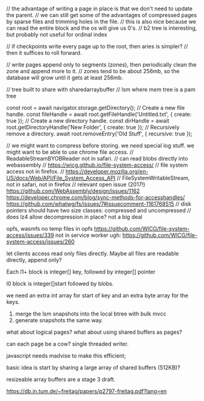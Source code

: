 #

// the advantage of writing a page in place is that we don't need to update the parent.
// we can still get some of the advantages of compressed pages by sparse files and trimming holes in the file.
// this is also nice because we can read the entire block and the os will give us 0's.
// b2 tree is interesting, but probably not useful for ordinal index

// if checkpoints write every page up to the root, then aries is simpler?
// then it suffices to roll forward.

// write pages append only to segments (zones), then periodically clean the zone and append more to it.
// zones tend to be about 256mb, so the database will grow until it gets at least 256mb.

// tree built to share with sharedarraybuffer
// lsm where mem tree is a pam tree

const root = await navigator.storage.getDirectory();
// Create a new file handle.
const fileHandle = await root.getFileHandle('Untitled.txt', { create: true });
// Create a new directory handle.
const dirHandle = await root.getDirectoryHandle('New Folder', { create: true });
// Recursively remove a directory.
await root.removeEntry('Old Stuff', { recursive: true });

// we might want to compress before storing. we need special log stuff. we might want to be able to use chrome file access.
// ReadableStreamBYOBReader not in safari.
// can read blobs directly into webassembly
// <https://wicg.github.io/file-system-access/>
// file system access not in firefox.
// <https://developer.mozilla.org/en-US/docs/Web/API/File_System_Access_API>
// FileSystemWritableStream, not in safari, not in firefox
// relevant open issue (2017!) <https://github.com/WebAssembly/design/issues/1162>
<https://developer.chrome.com/blog/sync-methods-for-accesshandles/>
<https://github.com/whatwg/fs/issues/7#issuecomment-1161768515>
// disk pointers should have two size classes: compressed and uncompressed
// does lz4 allow decompression in place? not a big deal

opfs, wasmfs
no temp files in opfs <https://github.com/WICG/file-system-access/issues/339>
not in service worker
ugh: <https://github.com/WICG/file-system-access/issues/260>

let clients access read only files directly. Maybe all files are readable directly, append only?

Each l1+ block is integer[] key, followed by integer[] pointer

l0 block is integer[]start followed by blobs.

we need an extra int array for start of key
and an extra byte array for the keys.

1. merge the lsm snapshots into the local btree with bulk mvcc
2. generate snapshots the same way.

what about logical pages? what about using shared buffers as pages?

can each page be a cow? single threaded writer.

javascript needs madvise to make this efficient;

basic idea is start by sharing a large array of shared buffers (512KB)?

resizeable array buffers are a stage 3 draft.

<https://db.in.tum.de/~freitag/papers/p2797-freitag.pdf?lang=en>
